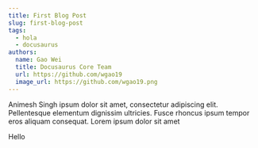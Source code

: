 ```yaml
---
title: First Blog Post
slug: first-blog-post
tags:
  - hola
  - docusaurus
authors:
  name: Gao Wei
  title: Docusaurus Core Team
  url: https://github.com/wgao19
  image_url: https://github.com/wgao19.png
---
```

Animesh Singh ipsum dolor sit amet, consectetur adipiscing elit. Pellentesque elementum dignissim ultricies. Fusce rhoncus ipsum tempor eros aliquam consequat. Lorem ipsum dolor sit amet



Hello